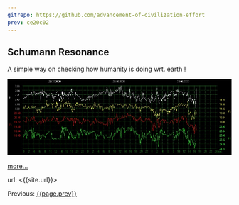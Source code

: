 ```yaml
---
gitrepo: https://github.com/advancement-of-civilization-effort
prev: ce20c02
---
```

## Schumann Resonance

A simple way on checking how humanity is doing wrt. earth !

![{{site.time}}](today/srf.jpg)


[more...](schumann-reson.html)

url: <{{site.url}}>


Previous:  [{{page.prev}}]({{gitrepo}}/blob/{{page.prev}}/README.md)


